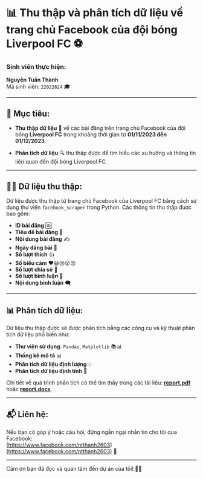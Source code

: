 # 📊 **Thu thập và phân tích dữ liệu về trang chủ Facebook của đội bóng Liverpool FC** ⚽

### Sinh viên thực hiện:
**Nguyễn Tuấn Thành**  
Mã sinh viên: `22022624` 🎓

---

## 🎯 Mục tiêu:

- **Thu thập dữ liệu** 📅 về các bài đăng trên trang chủ Facebook của đội bóng **Liverpool FC** trong khoảng thời gian từ **01/11/2023 đến 01/12/2023**.
  
- **Phân tích dữ liệu** 🔍 thu thập được để tìm hiểu các xu hướng và thông tin liên quan đến đội bóng Liverpool FC.

---

## 🧑‍💻 Dữ liệu thu thập:

Dữ liệu được thu thập từ trang chủ Facebook của Liverpool FC bằng cách sử dụng thư viện `facebook_scraper` trong Python. Các thông tin thu thập được bao gồm:

- **ID bài đăng** 🆔
- **Tiêu đề bài đăng** 📝
- **Nội dung bài đăng** ✍️
- **Ngày đăng bài** 📅
- **Số lượt thích** 👍
- **Số biểu cảm** ❤️😆😢😮😡
- **Số lượt chia sẻ** 🔁
- **Số lượt bình luận** 💬
- **Nội dung bình luận** 🗨️

---

## 📊 Phân tích dữ liệu:

Dữ liệu thu thập được sẽ được phân tích bằng các công cụ và kỹ thuật phân tích dữ liệu phổ biến như:

- **Thư viện sử dụng**: `Pandas`, `Matplotlib` 📚📊
- **Thống kê mô tả** 📊
- **Phân tích dữ liệu định lượng** 💡
- **Phân tích dữ liệu định tính** 🧠

Chi tiết về quá trình phân tích có thể tìm thấy trong các tài liệu: [**report.pdf**](#) hoặc [**report.docx**](#).

---

## 📬 Liên hệ:

Nếu bạn có góp ý hoặc câu hỏi, đừng ngần ngại nhắn tin cho tôi qua Facebook:  
[https://www.facebook.com/ntthanh2603](https://www.facebook.com/ntthanh2603) 💬

---

Cảm ơn bạn đã đọc và quan tâm đến dự án của tôi! 🙏🎉
